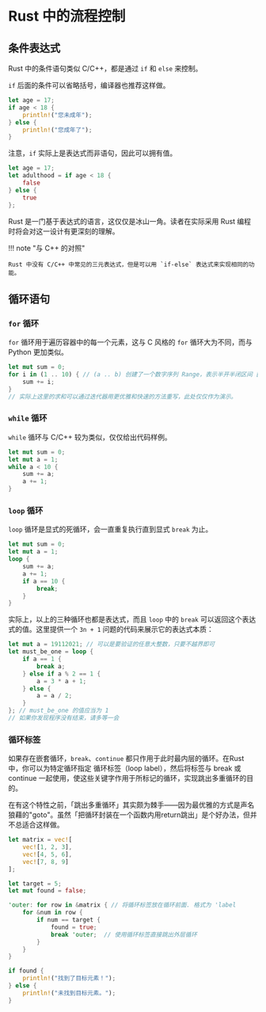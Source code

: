 # Rust 中的流程控制

## 条件表达式

Rust 中的条件语句类似 C/C++，都是通过 `if` 和 `else` 来控制。

`if` 后面的条件可以省略括号，编译器也推荐这样做。

```rust
let age = 17;
if age < 18 {
    println!("您未成年");
} else {
    println!("您成年了");
}
```

注意，`if` 实际上是表达式而非语句，因此可以拥有值。

```rust
let age = 17;
let adulthood = if age < 18 {
    false
} else {
    true
};
```

Rust 是一门基于表达式的语言，这仅仅是冰山一角。读者在实际采用 Rust 编程时将会对这一设计有更深刻的理解。

!!! note "与 C++ 的对照"

    Rust 中没有 C/C++ 中常见的三元表达式，但是可以用 `if-else` 表达式来实现相同的功能。

## 循环语句

### `for` 循环

`for` 循环用于遍历容器中的每一个元素，这与 C 风格的 `for` 循环大为不同，而与 Python 更加类似。

```rust
let mut sum = 0;
for i in (1 .. 10) { // (a .. b) 创建了一个数字序列 Range，表示半开半闭区间 [a, b) 中的所有整数。
    sum += i;
}
// 实际上这里的求和可以通过迭代器用更优雅和快速的方法重写，此处仅仅作为演示。
```

### `while` 循环

`while` 循环与 C/C++ 较为类似，仅仅给出代码样例。

```rust
let mut sum = 0;
let mut a = 1;
while a < 10 {
    sum += a;
    a += 1;
}
```

### `loop` 循环

`loop` 循环是显式的死循环，会一直重复执行直到显式 `break` 为止。

```rust
let mut sum = 0;
let mut a = 1;
loop {
    sum += a;
    a += 1;
    if a == 10 {
        break;
    }
}
```

实际上，以上的三种循环也都是表达式，而且 `loop` 中的 `break` 可以返回这个表达式的值。这里提供一个 `3n + 1` 问题的代码来展示它的表达式本质：

```rust
let mut a = 19112021; // 可以是要验证的任意大整数，只要不越界即可
let must_be_one = loop {
    if a == 1 {
        break a;
    } else if a % 2 == 1 {
        a = 3 * a + 1;
    } else {
        a = a / 2;
    }
}; // must_be_one 的值应当为 1
// 如果你发现程序没有结束，请多等一会
```

### 循环标签

如果存在嵌套循环，`break`、`continue` 都只作用于此时最内层的循环。在Rust中，你可以为特定循环指定 循环标签（loop label），然后将标签与 break 或 continue 一起使用，使这些关键字作用于所标记的循环，实现跳出多重循环的目的。

在有这个特性之前，「跳出多重循环」其实颇为棘手——因为最优雅的方式是声名狼藉的"goto"。虽然「把循环封装在一个函数内用return跳出」是个好办法，但并不总适合这样做。

```rust
let matrix = vec![
    vec![1, 2, 3],
    vec![4, 5, 6],
    vec![7, 8, 9]
];

let target = 5;
let mut found = false;

'outer: for row in &matrix { // 将循环标签放在循环前面. 格式为 'label
    for &num in row {
        if num == target {
            found = true;
            break 'outer;  // 使用循环标签直接跳出外层循环
        }
    }
}

if found {
    println!("找到了目标元素！");
} else {
    println!("未找到目标元素。");
}
```